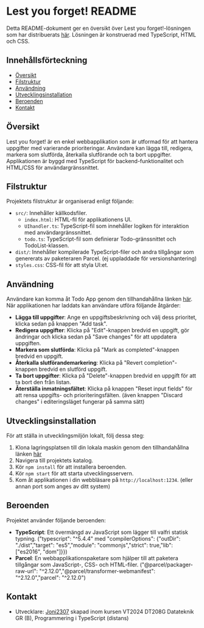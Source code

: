# Lest you forget! README

Detta README-dokument ger en översikt över Lest you forget!-lösningen som har distribuerats [här](https://joni2307-typescript-moment2-628bed4d16d9.herokuapp.com/). Lösningen är konstruerad med TypeScript, HTML och CSS.

## Innehållsförteckning

- [Översikt](#översikt)
- [Filstruktur](#filstruktur)
- [Användning](#användning)
- [Utvecklingsinstallation](#utvecklingsinstallation)
- [Beroenden](#beroenden)
- [Kontakt](#kontakt)

## Översikt

Lest you forget! är en enkel webbapplikation som är utformad för att hantera uppgifter med varierande prioriteringar. Användare kan lägga till, redigera, markera som slutförda, återkalla slutförande och ta bort uppgifter. Applikationen är byggd med TypeScript för backend-funktionalitet och HTML/CSS för användargränssnittet.

## Filstruktur

Projektets filstruktur är organiserad enligt följande:

- `src/`: Innehåller källkodsfiler.
  - `index.html`: HTML-fil för applikationens UI.
  - `UIhandler.ts`: TypeScript-fil som innehåller logiken för interaktion med användargränssnittet.
  - `todo.ts`: TypeScript-fil som definierar Todo-gränssnittet och TodoList-klassen.
- `dist/`: Innehåller kompilerade TypeScript-filer och andra tillgångar som genererats av paketeraren Parcel. (ej uppladdade för versionshantering)
- `styles.css`: CSS-fil för att styla UI:et.

## Användning

Användare kan komma åt Todo App genom den tillhandahållna länken [här](https://joni2307-typescript-moment2-628bed4d16d9.herokuapp.com/). När applikationen har laddats kan användare utföra följande åtgärder:

- **Lägga till uppgifter**: Ange en uppgiftsbeskrivning och välj dess prioritet, klicka sedan på knappen "Add task".
- **Redigera uppgifter**: Klicka på "Edit"-knappen bredvid en uppgift, gör ändringar och klicka sedan på "Save changes" för att uppdatera uppgiften.
- **Markera som slutförda**: Klicka på "Mark as completed"-knappen bredvid en uppgift.
- **Återkalla slutförandemarkering**: Klicka på "Revert completion"-knappen bredvid en slutförd uppgift.
- **Ta bort uppgifter**: Klicka på "Delete"-knappen bredvid en uppgift för att ta bort den från listan.
- **Återställa inmatningsfältet**: Klicka på knappen "Reset input fields" för att rensa uppgifts- och prioriteringsfälten. (även knappen "Discard changes" i editeringsläget fungerar på samma sätt)

## Utvecklingsinstallation

För att ställa in utvecklingsmiljön lokalt, följ dessa steg:

1. Klona lagringsplatsen till din lokala maskin genom den tillhandahållna länken [här](https://github.com/Fa-collab1/TypeScript-Moment2/)
2. Navigera till projektets katalog.
3. Kör `npm install` för att installera beroenden.
4. Kör `npm start` för att starta utvecklingsservern.
5. Kom åt applikationen i din webbläsare på `http://localhost:1234`. (eller annan port som anges av ditt system)

## Beroenden

Projektet använder följande beroenden:

- **TypeScript**: Ett övermängd av JavaScript som lägger till valfri statisk typning. ("typescript": "^5.4.4" med "compilerOptions": {"outDir": "./dist","target": "es5","module": "commonjs","strict": true,"lib": ["es2016", "dom"]}})
- **Parcel**: En webbapplikationspaketare som hjälper till att paketera tillgångar som JavaScript-, CSS- och HTML-filer. ("@parcel/packager-raw-url": "^2.12.0","@parcel/transformer-webmanifest": "^2.12.0","parcel": "^2.12.0")

## Kontakt

- Utvecklare: [Joni2307](mailto:joni2307@student.miun.se)
  skapad inom kursen VT2024 DT208G Datateknik GR (B), Programmering i TypeScript (distans)
